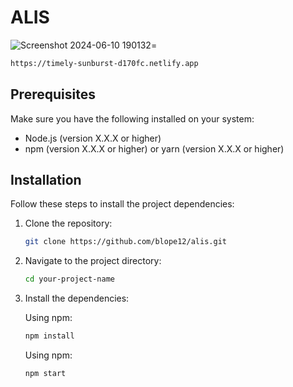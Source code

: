 







# ALIS
![Screenshot 2024-06-10 190132](https://github.com/blope12/alis/assets/148343881/660986aa-8d6b-4377-bf2e-8ed125235953)=
```bash
https://timely-sunburst-d170fc.netlify.app   
```


## Prerequisites

Make sure you have the following installed on your system:

- Node.js (version X.X.X or higher)
- npm (version X.X.X or higher) or yarn (version X.X.X or higher)

## Installation

Follow these steps to install the project dependencies:

1. Clone the repository:

    ```bash
    git clone https://github.com/blope12/alis.git
    ```

2. Navigate to the project directory:

    ```bash
    cd your-project-name
    ```

3. Install the dependencies:

    Using npm:
    ```bash
    npm install
    ```

    Using npm:

    ```bash
    npm start
    ```



